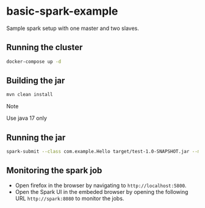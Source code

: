 # basic-spark-example
Sample spark setup with one master and two slaves.

## Running the cluster
```bash
docker-compose up -d
```

## Building the jar
```bash
mvn clean install
```
> [!NOTE]
> Use java 17 only

## Running the jar
```bash
spark-submit --class com.example.Hello target/test-1.0-SNAPSHOT.jar --master spark://localhost:7077
```

## Monitoring the spark job
- Open firefox in the browser by navigating to `http://localhost:5800`.
- Open the Spark UI in the embeded browser by opening the following URL `http://spark:8080` to monitor the jobs.

